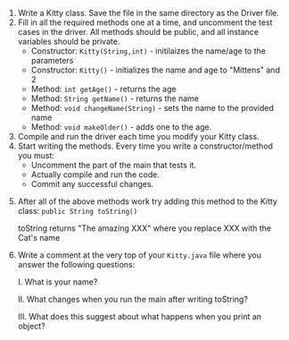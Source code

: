   <ol>
    <li>Write a Kitty class. Save the file in the same directory as the Driver file.</li>
    <li>
      Fill in all the required methods one at a time, and uncomment the test cases in the driver.
      All methods should be public, and all instance variables should be private.
      <ul>
        <li>Constructor: <code>Kitty(String,int)</code> - initilaizes the name/age to the parameters</li>
        <li>Constructor: <code>Kitty()</code> - initializes the name and age to "Mittens" and 2</li>
        <li>Method: <code>int getAge()</code> - returns the age</li>
        <li>Method: <code>String getName()</code> - returns the name</li>
        <li>Method: <code>void changeName(String)</code> - sets the name to the provided name</li>
        <li>Method: <code>void makeOlder()</code> - adds one to the age.</li>
      </ul>
    </li>
    <li>Compile and run the driver each time you modify your Kitty class.</li>
    <li>Start writing the methods. Every time you write a constructor/method you must:
      <ul>
         <li> Uncomment the part of the main that tests it.</li>
         <li> Actually compile and run the code.</li>
         <li> Commit any successful changes.</li>
      </ul>
    </li>
    <li>
      <p>After all of the above methods work try adding this method to the Kitty class: <code>public String toString()</code> </p>
      <p>toString returns "The amazing XXX" where you replace XXX with the Cat's name</p>
    </li>
    <li><p>Write a comment at the very top of your <code>Kitty.java</code> file where you answer the following questions:</p>
      <p>I. What is your name?</p>
      <p>II. What changes when you run the main after writing toString?</p>
      <p>III. What does this suggest about what happens when you print an object?</p></li>
  </ol>

